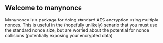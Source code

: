 ## Welcome to **manynonce**

Manynonce is a package for doing standard AES encryption using multiple nonces. This is useful in the (hopefully unlikely) senario that you must use the standard nonce size, but are worried about the potential for nonce collisions (potentially exposing your encrypted data) 